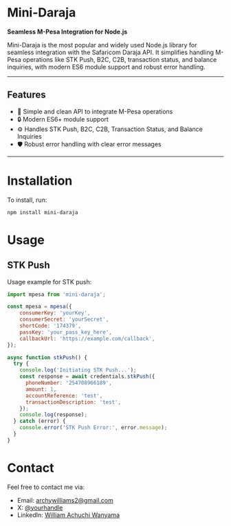 
# **Mini-Daraja**
**Seamless M-Pesa Integration for Node.js**

Mini-Daraja is the most popular and widely used Node.js library for seamless integration with the Safaricom Daraja API. It simplifies handling M-Pesa operations like STK Push, B2C, C2B, transaction status, and balance inquiries, with modern ES6 module support and robust error handling.

---

## **Features**
- 🚀 Simple and clean API to integrate M-Pesa operations
- 🔒 Modern ES6+ module support
- ⚙️ Handles STK Push, B2C, C2B, Transaction Status, and Balance Inquiries
- 🛡️ Robust error handling with clear error messages  

---

# Installation

To install, run:

```bash
npm install mini-daraja
```

# Usage

## STK Push

Usage example for STK push:

```javascript
import mpesa from 'mini-daraja';

const mpesa = mpesa({
    consumerKey: 'yourKey',
    consumerSecret: 'yourSecret',
    shortCode: '174379',
    passKey: 'your_pass_key_here',
    callbackUrl: 'https://example.com/callback',
});

async function stkPush() {
  try {
    console.log('Initiating STK Push...');
    const response = await credentials.stkPush({
      phoneNumber: '254708966189',
      amount: 1,
      accountReference: 'test',
      transactionDescription: 'test',
    });
    console.log(response);
  } catch (error) {
    console.error('STK Push Error:', error.message);
  }
}
```

# Contact

Feel free to contact me via:

- Email: [archywilliams2@gmail.com](mailto:archywilliams2@gmail.com)
- X: [@yourhandle](https://x.com/dev_williee)
- LinkedIn: [William Achuchi Wanyama](https://linkedin.com/in/achuchi)

#